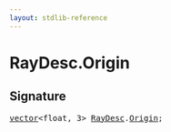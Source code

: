 ```yaml
---
layout: stdlib-reference
---
```


# RayDesc.Origin

## Signature
<pre>
<a href="/stdlib-reference/types/vector/index" class="code_type">vector</a>&lt;float, 3&gt; <a href="/stdlib-reference/types/RayDesc/index" class="code_type">RayDesc</a>.<a href="/stdlib-reference/types/RayDesc/Origin" class="code_var">Origin</a>;
</pre>

